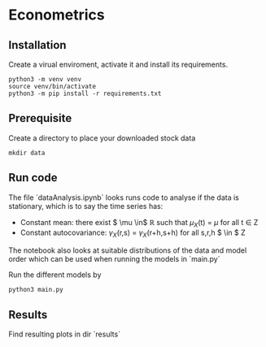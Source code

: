# Econometrics

## Installation
Create a virual enviroment, activate it and install its requirements. 
```
python3 -m venv venv
source venv/bin/activate
python3 -m pip install -r requirements.txt
```

## Prerequisite
Create a directory to place your downloaded stock data

```
mkdir data
```

## Run code
The file ´dataAnalysis.ipynb´ looks runs code to analyse if the data is stationary, which is to say the time series has:

- Constant mean: there exist $ \mu \in$ $\mathbb{R}$ such that $\mu_{X}$(t) = $\mu$ for all t $\in$ Z
- Constant autocovariance: $\gamma_{X}$(r,s) =  $\gamma_{X}$(r+h,s+h) for all s,r,h $ \in $ Z

The notebook also looks at suitable distributions of the data and model order which can be used when running the models in ´main.py´

Run the different models by

```
python3 main.py
```

## Results
Find resulting plots in dir ´results´